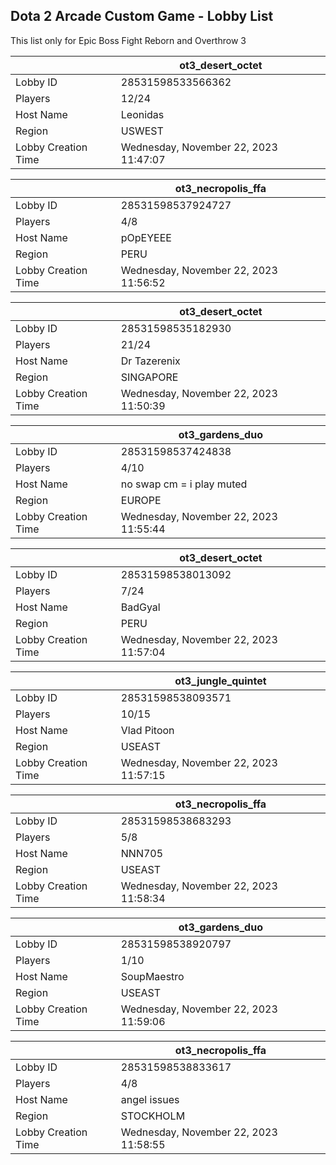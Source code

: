 ## Dota 2 Arcade Custom Game - Lobby List

This list only for Epic Boss Fight Reborn and Overthrow 3

|  | ot3_desert_octet |
| ------ | ------ |
| Lobby ID | 28531598533566362 |
| Players | 12/24 |
| Host Name | Leonidas |
| Region | USWEST |
| Lobby Creation Time | Wednesday, November 22, 2023 11:47:07 |


|  | ot3_necropolis_ffa |
| ------ | ------ |
| Lobby ID | 28531598537924727 |
| Players | 4/8 |
| Host Name | pOpEYEEE |
| Region | PERU |
| Lobby Creation Time | Wednesday, November 22, 2023 11:56:52 |


|  | ot3_desert_octet |
| ------ | ------ |
| Lobby ID | 28531598535182930 |
| Players | 21/24 |
| Host Name | Dr Tazerenix |
| Region | SINGAPORE |
| Lobby Creation Time | Wednesday, November 22, 2023 11:50:39 |


|  | ot3_gardens_duo |
| ------ | ------ |
| Lobby ID | 28531598537424838 |
| Players | 4/10 |
| Host Name | no swap cm = i play muted |
| Region | EUROPE |
| Lobby Creation Time | Wednesday, November 22, 2023 11:55:44 |


|  | ot3_desert_octet |
| ------ | ------ |
| Lobby ID | 28531598538013092 |
| Players | 7/24 |
| Host Name | BadGyal |
| Region | PERU |
| Lobby Creation Time | Wednesday, November 22, 2023 11:57:04 |


|  | ot3_jungle_quintet |
| ------ | ------ |
| Lobby ID | 28531598538093571 |
| Players | 10/15 |
| Host Name | Vlad Pitoon |
| Region | USEAST |
| Lobby Creation Time | Wednesday, November 22, 2023 11:57:15 |


|  | ot3_necropolis_ffa |
| ------ | ------ |
| Lobby ID | 28531598538683293 |
| Players | 5/8 |
| Host Name | NNN705 |
| Region | USEAST |
| Lobby Creation Time | Wednesday, November 22, 2023 11:58:34 |


|  | ot3_gardens_duo |
| ------ | ------ |
| Lobby ID | 28531598538920797 |
| Players | 1/10 |
| Host Name | SoupMaestro |
| Region | USEAST |
| Lobby Creation Time | Wednesday, November 22, 2023 11:59:06 |


|  | ot3_necropolis_ffa |
| ------ | ------ |
| Lobby ID | 28531598538833617 |
| Players | 4/8 |
| Host Name | angel issues |
| Region | STOCKHOLM |
| Lobby Creation Time | Wednesday, November 22, 2023 11:58:55 |


